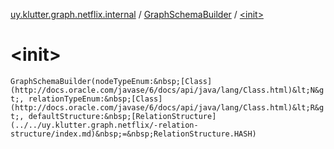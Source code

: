 [uy.klutter.graph.netflix.internal](../index.md) / [GraphSchemaBuilder](index.md) / [&lt;init&gt;](.)


# &lt;init&gt;
`GraphSchemaBuilder(nodeTypeEnum:&nbsp;[Class](http://docs.oracle.com/javase/6/docs/api/java/lang/Class.html)&lt;N&gt;, relationTypeEnum:&nbsp;[Class](http://docs.oracle.com/javase/6/docs/api/java/lang/Class.html)&lt;R&gt;, defaultStructure:&nbsp;[RelationStructure](../../uy.klutter.graph.netflix/-relation-structure/index.md)&nbsp;=&nbsp;RelationStructure.HASH)`


